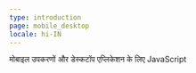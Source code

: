 ```yaml
---
type: introduction
page: mobile_desktop
locale: hi-IN
---
```


मोबाइल उपकरणों और डेस्कटॉप एप्लिकेशन के लिए JavaScript
